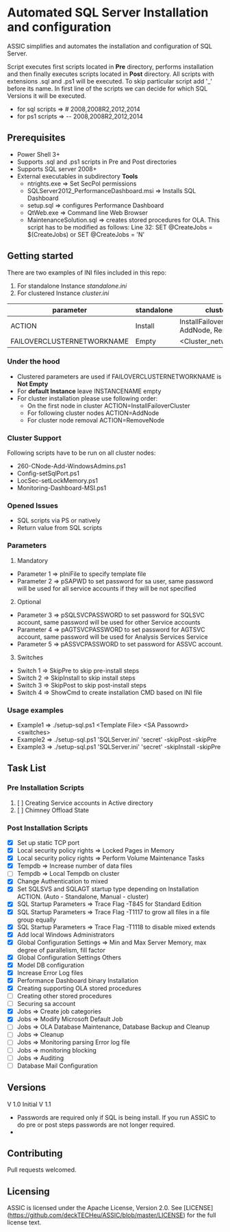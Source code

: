# Automated SQL Server Installation and configuration #

ASSIC simplifies and automates the installation and configuration of SQL Server.

Script executes first scripts located in **Pre** directory, performs installation and then finally executes scripts located in **Post** directory.
All scripts with extensions .sql and .ps1 will be executed. To skip particular script add '\_' before its name.
In first line of the scripts we can decide for which SQL Versions it will be executed.

* for sql scripts => \# 2008,2008R2,2012,2014
* for ps1 scripts => -- 2008,2008R2,2012,2014

## Prerequisites ##

* Power Shell 3+
* Supports .sql and .ps1 scripts in Pre and Post directories
* Supports SQL server 2008+
* External executables in subdirectory **Tools**
  * ntrights.exe => Set SecPol permissions
  * SQLServer2012_PerformanceDashboard.msi => Installs SQL Dashboard
  * setup.sql => configures Performance Dashboard
  * QtWeb.exe => Command line Web Browser
  * MaintenanceSolution.sql => creates stored procedures for OLA. This script has to be modified as follows:
  Line 32: SET @CreateJobs 		 = $(CreateJobs)
  or
  SET @CreateJobs 		 = 'N'

## Getting started ##

There are two examples of INI files included in this repo:

1. For standalone Instance *standalone.ini*
2. For clustered Instance *cluster.ini*

parameter | standalone | clustered
---------- | ---------- | ----------
ACTION | Install | InstallFailoverCluster, AddNode, RemoveNode
FAILOVERCLUSTERNETWORKNAME | Empty | \<Cluster_network_name>

### Under the hood ###

* Clustered parameters are used if FAILOVERCLUSTERNETWORKNAME is **Not Empty**
* For **default Instance** leave INSTANCENAME empty
* For cluster installation please use following order:
  * On the first node in cluster ACTION=InstallFailoverCluster
  * For following cluster nodes ACTION=AddNode
  * For cluster node removal ACTION=RemoveNode

### Cluster Support ###

Following scripts have to be run on all cluster nodes:
* 260-CNode-Add-WindowsAdmins.ps1
* Config-setSqlPort.ps1
* LocSec-setLockMemory.ps1
* Monitoring-Dashboard-MSI.ps1

### Opened Issues ###

* SQL scripts via PS or natively
* Return value from SQL scripts

### Parameters ###

1. Mandatory

  * Parameter 1 => pIniFile to specify template file
  * Parameter 2 => pSAPWD to set password for sa user, same password will be used for all service accounts if they will be not specified

2. Optional

  * Parameter 3 => pSQLSVCPASSWORD to set password for SQLSVC account, same password will be used for other Service accounts
  * Parameter 4 => pAGTSVCPASSWORD to set password for AGTSVC account, same password will be used for Analysis Services Service
  * Parameter 5 => pASSVCPASSWORD to set password for ASSVC account.

3. Switches

  * Switch 1 => SkipPre to skip pre-install steps
  * Switch 2 => SkipInstall to skip install steps
  * Switch 3 => SkipPost to skip post-install steps
  * Switch 4 => ShowCmd to create installation CMD based on INI file

### Usage examples ###

  * Example1 => ./setup-sql.ps1 \<Template File> \<SA Passowrd> \<switches>
  * Example2 => ./setup-sql.ps1 'SQLServer.ini' 'secret' -skipPost -skipPre
  * Example3 => ./setup-sql.ps1 'SQLServer.ini' 'secret' -skipInstall -skipPre

## Task List

### Pre Installation Scripts

1. [ ] Creating Service accounts in Active directory
2. [ ] Chimney Offload State

### Post Installation Scripts

  * [x] Set up static TCP port
  * [x] Local security policy rights => Locked Pages in Memory
  * [x] Local security policy rights => Perform Volume Maintenance Tasks
  * [x] Tempdb => Increase number of data files
  * [ ] Tempdb => Local Tempdb on cluster
  * [x] Change Authentication to mixed
  * [x] Set SQLSVS and SQLAGT startup type depending on Installation ACTION. (Auto - Standalone, Manual - cluster)
  * [x] SQL Startup Parameters => Trace Flag -T845 for Standard Edition
  * [x] SQL Startup Parameters => Trace Flag -T1117 to grow all files in a file group equally
  * [x] SQL Startup Parameters => Trace Flag -T1118 to disable mixed extends
  * [x] Add local Windows Administrators
  * [x] Global Configuration Settings => Min and Max Server Memory, max degree of parallelism, fill factor
  * [x] Global Configuration Settings Others
  * [x] Model DB configuration
  * [x] Increase Error Log files  
  * [x] Performance Dashboard binary Installation
  * [x] Creating supporting OLA stored procedures
  * [ ] Creating other stored procedures
  * [ ] Securing sa account
  * [x] Jobs => Create job categories
  * [x] Jobs => Modify Microsoft Default Job
  * [ ] Jobs => OLA Database Maintenance, Database Backup and Cleanup
  * [ ] Jobs => Cleanup
  * [ ] Jobs => Monitoring parsing Error log file
  * [ ] Jobs => monitoring blocking
  * [ ] Jobs => Auditing
  * [ ] Database Mail Configuration

## Versions ##

V 1.0 Initial
V 1.1
- Passwords are required only if SQL is being install. If you run ASSIC to do pre or post steps passwords are not longer required.
-  

## Contributing ##

Pull requests welcomed.

## Licensing ##

ASSIC is licensed under the Apache License, Version 2.0. See [LICENSE] (https://github.com/deckTECHeu/ASSIC/blob/master/LICENSE) for the full license text.
